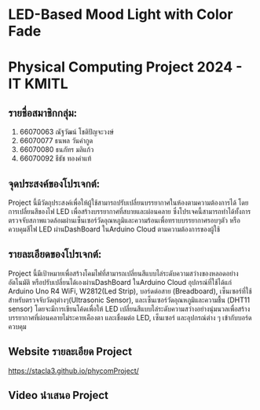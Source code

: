 # LED-Based Mood Light with Color Fade
# Physical Computing Project 2024 - IT KMITL

## รายชื่อสมาชิกกลุ่ม:
1. 66070063 ณัฐวัฒน์ โชติปัญจะวงษ์
2. 66070077 ธนพล วันคำกูด
3. 66070080 ธนภัทร มลิแก้ว
4. 66070092 ธีธัช ทองคำแท้

## จุดประสงค์ของโปรเจกต์:
Project นี้มีวัตถุประสงค์เพื่อให้ผู้ใช้สามารถปรับเปลี่ยนบรรยากาศในห้องตามความต้องการได้ โดยการเปลี่ยนสีของไฟ LED เพื่อสร้างบรรยากาศที่สบายและผ่อนคลาย ซึ่งโปรเจคนี้สามารถทำได้ทั้งการตรวจจับสภาพแวดล้อมผ่านเซ็นเซอร์วัดอุณหภูมิและความร้อนเพื่อทราบบรรยากาศรอบๆตัว หรือควบคุมสีไฟ LED ผ่านDashBoard ในArduino Cloud ตามความต้องการของผู้ใช้

## รายละเอียดของโปรเจกต์:
Project นี้มีเป้าหมายเพื่อสร้างโคมไฟที่สามารถเปลี่ยนสีแบบไล่ระดับความสว่างของหลอดอย่างอัตโนมัติ หรือปรับเปลี่ยนได้เองผ่านDashBoard ในArduino Cloud อุปกรณ์ที่ใช้ได้แก่ Arduino Uno R4 WiFi, W2812(Led Strip), บอร์ดต่อสาย (Breadboard), เซ็นเซอร์ที่ใช้สำหรับตรวจจับวัดถุต่างๆ(Ultrasonic Sensor), และเซ็นเซอร์วัดอุณหภูมิและความชื้น (DHT11 sensor) โดยจะมีการเขียนโค้ดเพื่อให้ LED เปลี่ยนสีแบบไล่ระดับความสว่างอย่างนุ่มนวลเพื่อสร้างบรรยากาศที่ผ่อนคลายไม่ระคายเคืองตา และเชื่อมต่อ LED, เซ็นเซอร์ และอุปกรณ์ต่าง ๆ เข้ากับบอร์ดควบคุม

## Website รายละเอียด Project
https://stacla3.github.io/phycomProject/

## Video นำเสนอ Project
